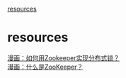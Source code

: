 [resources](#resources)

# resources

[漫画：如何用Zookeeper实现分布式锁？](https://mp.weixin.qq.com/s/u8QDlrDj3Rl1YjY4TyKMCA)<br>
[漫画：什么是ZooKeeper？](https://mp.weixin.qq.com/s/Gs4rrF8wwRzF6EvyrF_o4A)<br>
